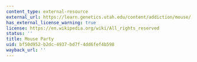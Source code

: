 ```yaml
---
content_type: external-resource
external_url: https://learn.genetics.utah.edu/content/addiction/mouse/
has_external_license_warning: true
license: https://en.wikipedia.org/wiki/All_rights_reserved
status: ''
title: Mouse Party
uid: bf50d952-b2dc-4937-bd7f-4dd6fef4b598
wayback_url: ''
---
```


